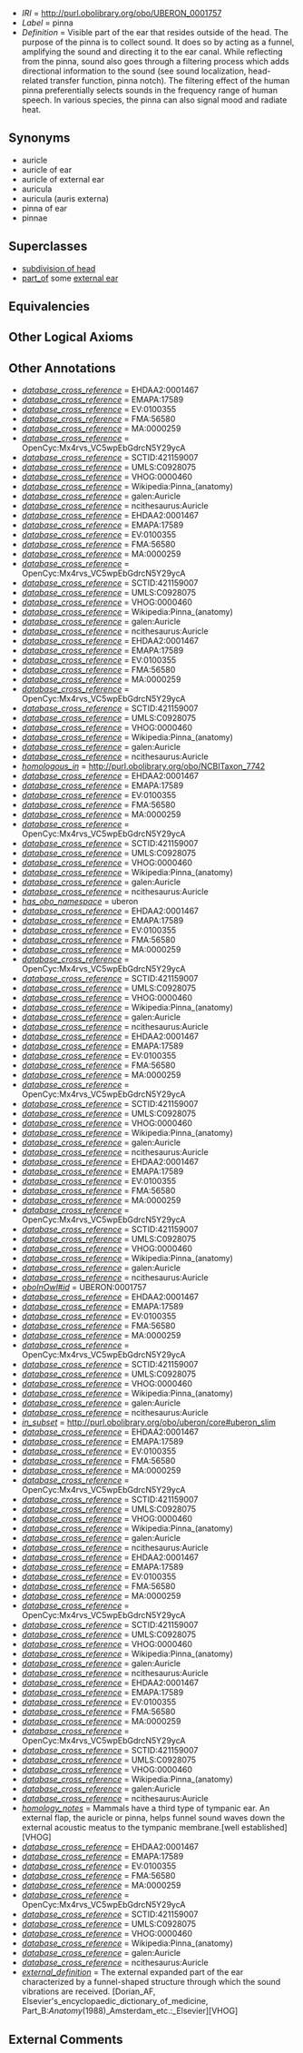  * *IRI* = http://purl.obolibrary.org/obo/UBERON_0001757
 * *Label* = pinna
 * *Definition* = Visible part of the ear that resides outside of the head. The purpose of the pinna is to collect sound. It does so by acting as a funnel, amplifying the sound and directing it to the ear canal. While reflecting from the pinna, sound also goes through a filtering process which adds directional information to the sound (see sound localization, head-related transfer function, pinna notch). The filtering effect of the human pinna preferentially selects sounds in the frequency range of human speech. In various species, the pinna can also signal mood and radiate heat.

## Synonyms

 * auricle
 * auricle of ear
 * auricle of external ear
 * auricula
 * auricula (auris externa)
 * pinna of ear
 * pinnae

## Superclasses

 * [subdivision of head](../../UBERON/44/UBERON_0001444.md)
 * [part_of](../../BFO/50/BFO_0000050.md) some [external ear](../../UBERON/91/UBERON_0001691.md)

## Equivalencies


## Other Logical Axioms


## Other Annotations

 * *[database_cross_reference](../../ef/oboInOwl#hasDbXref.md)* = EHDAA2:0001467
 * *[database_cross_reference](../../ef/oboInOwl#hasDbXref.md)* = EMAPA:17589
 * *[database_cross_reference](../../ef/oboInOwl#hasDbXref.md)* = EV:0100355
 * *[database_cross_reference](../../ef/oboInOwl#hasDbXref.md)* = FMA:56580
 * *[database_cross_reference](../../ef/oboInOwl#hasDbXref.md)* = MA:0000259
 * *[database_cross_reference](../../ef/oboInOwl#hasDbXref.md)* = OpenCyc:Mx4rvs_VC5wpEbGdrcN5Y29ycA
 * *[database_cross_reference](../../ef/oboInOwl#hasDbXref.md)* = SCTID:421159007
 * *[database_cross_reference](../../ef/oboInOwl#hasDbXref.md)* = UMLS:C0928075
 * *[database_cross_reference](../../ef/oboInOwl#hasDbXref.md)* = VHOG:0000460
 * *[database_cross_reference](../../ef/oboInOwl#hasDbXref.md)* = Wikipedia:Pinna_(anatomy)
 * *[database_cross_reference](../../ef/oboInOwl#hasDbXref.md)* = galen:Auricle
 * *[database_cross_reference](../../ef/oboInOwl#hasDbXref.md)* = ncithesaurus:Auricle
 * *[database_cross_reference](../../ef/oboInOwl#hasDbXref.md)* = EHDAA2:0001467
 * *[database_cross_reference](../../ef/oboInOwl#hasDbXref.md)* = EMAPA:17589
 * *[database_cross_reference](../../ef/oboInOwl#hasDbXref.md)* = EV:0100355
 * *[database_cross_reference](../../ef/oboInOwl#hasDbXref.md)* = FMA:56580
 * *[database_cross_reference](../../ef/oboInOwl#hasDbXref.md)* = MA:0000259
 * *[database_cross_reference](../../ef/oboInOwl#hasDbXref.md)* = OpenCyc:Mx4rvs_VC5wpEbGdrcN5Y29ycA
 * *[database_cross_reference](../../ef/oboInOwl#hasDbXref.md)* = SCTID:421159007
 * *[database_cross_reference](../../ef/oboInOwl#hasDbXref.md)* = UMLS:C0928075
 * *[database_cross_reference](../../ef/oboInOwl#hasDbXref.md)* = VHOG:0000460
 * *[database_cross_reference](../../ef/oboInOwl#hasDbXref.md)* = Wikipedia:Pinna_(anatomy)
 * *[database_cross_reference](../../ef/oboInOwl#hasDbXref.md)* = galen:Auricle
 * *[database_cross_reference](../../ef/oboInOwl#hasDbXref.md)* = ncithesaurus:Auricle
 * *[database_cross_reference](../../ef/oboInOwl#hasDbXref.md)* = EHDAA2:0001467
 * *[database_cross_reference](../../ef/oboInOwl#hasDbXref.md)* = EMAPA:17589
 * *[database_cross_reference](../../ef/oboInOwl#hasDbXref.md)* = EV:0100355
 * *[database_cross_reference](../../ef/oboInOwl#hasDbXref.md)* = FMA:56580
 * *[database_cross_reference](../../ef/oboInOwl#hasDbXref.md)* = MA:0000259
 * *[database_cross_reference](../../ef/oboInOwl#hasDbXref.md)* = OpenCyc:Mx4rvs_VC5wpEbGdrcN5Y29ycA
 * *[database_cross_reference](../../ef/oboInOwl#hasDbXref.md)* = SCTID:421159007
 * *[database_cross_reference](../../ef/oboInOwl#hasDbXref.md)* = UMLS:C0928075
 * *[database_cross_reference](../../ef/oboInOwl#hasDbXref.md)* = VHOG:0000460
 * *[database_cross_reference](../../ef/oboInOwl#hasDbXref.md)* = Wikipedia:Pinna_(anatomy)
 * *[database_cross_reference](../../ef/oboInOwl#hasDbXref.md)* = galen:Auricle
 * *[database_cross_reference](../../ef/oboInOwl#hasDbXref.md)* = ncithesaurus:Auricle
 * *[homologous_in](../../core#homologous/in/core#homologous_in.md)* = http://purl.obolibrary.org/obo/NCBITaxon_7742
 * *[database_cross_reference](../../ef/oboInOwl#hasDbXref.md)* = EHDAA2:0001467
 * *[database_cross_reference](../../ef/oboInOwl#hasDbXref.md)* = EMAPA:17589
 * *[database_cross_reference](../../ef/oboInOwl#hasDbXref.md)* = EV:0100355
 * *[database_cross_reference](../../ef/oboInOwl#hasDbXref.md)* = FMA:56580
 * *[database_cross_reference](../../ef/oboInOwl#hasDbXref.md)* = MA:0000259
 * *[database_cross_reference](../../ef/oboInOwl#hasDbXref.md)* = OpenCyc:Mx4rvs_VC5wpEbGdrcN5Y29ycA
 * *[database_cross_reference](../../ef/oboInOwl#hasDbXref.md)* = SCTID:421159007
 * *[database_cross_reference](../../ef/oboInOwl#hasDbXref.md)* = UMLS:C0928075
 * *[database_cross_reference](../../ef/oboInOwl#hasDbXref.md)* = VHOG:0000460
 * *[database_cross_reference](../../ef/oboInOwl#hasDbXref.md)* = Wikipedia:Pinna_(anatomy)
 * *[database_cross_reference](../../ef/oboInOwl#hasDbXref.md)* = galen:Auricle
 * *[database_cross_reference](../../ef/oboInOwl#hasDbXref.md)* = ncithesaurus:Auricle
 * *[has_obo_namespace](../../ce/oboInOwl#hasOBONamespace.md)* = uberon
 * *[database_cross_reference](../../ef/oboInOwl#hasDbXref.md)* = EHDAA2:0001467
 * *[database_cross_reference](../../ef/oboInOwl#hasDbXref.md)* = EMAPA:17589
 * *[database_cross_reference](../../ef/oboInOwl#hasDbXref.md)* = EV:0100355
 * *[database_cross_reference](../../ef/oboInOwl#hasDbXref.md)* = FMA:56580
 * *[database_cross_reference](../../ef/oboInOwl#hasDbXref.md)* = MA:0000259
 * *[database_cross_reference](../../ef/oboInOwl#hasDbXref.md)* = OpenCyc:Mx4rvs_VC5wpEbGdrcN5Y29ycA
 * *[database_cross_reference](../../ef/oboInOwl#hasDbXref.md)* = SCTID:421159007
 * *[database_cross_reference](../../ef/oboInOwl#hasDbXref.md)* = UMLS:C0928075
 * *[database_cross_reference](../../ef/oboInOwl#hasDbXref.md)* = VHOG:0000460
 * *[database_cross_reference](../../ef/oboInOwl#hasDbXref.md)* = Wikipedia:Pinna_(anatomy)
 * *[database_cross_reference](../../ef/oboInOwl#hasDbXref.md)* = galen:Auricle
 * *[database_cross_reference](../../ef/oboInOwl#hasDbXref.md)* = ncithesaurus:Auricle
 * *[database_cross_reference](../../ef/oboInOwl#hasDbXref.md)* = EHDAA2:0001467
 * *[database_cross_reference](../../ef/oboInOwl#hasDbXref.md)* = EMAPA:17589
 * *[database_cross_reference](../../ef/oboInOwl#hasDbXref.md)* = EV:0100355
 * *[database_cross_reference](../../ef/oboInOwl#hasDbXref.md)* = FMA:56580
 * *[database_cross_reference](../../ef/oboInOwl#hasDbXref.md)* = MA:0000259
 * *[database_cross_reference](../../ef/oboInOwl#hasDbXref.md)* = OpenCyc:Mx4rvs_VC5wpEbGdrcN5Y29ycA
 * *[database_cross_reference](../../ef/oboInOwl#hasDbXref.md)* = SCTID:421159007
 * *[database_cross_reference](../../ef/oboInOwl#hasDbXref.md)* = UMLS:C0928075
 * *[database_cross_reference](../../ef/oboInOwl#hasDbXref.md)* = VHOG:0000460
 * *[database_cross_reference](../../ef/oboInOwl#hasDbXref.md)* = Wikipedia:Pinna_(anatomy)
 * *[database_cross_reference](../../ef/oboInOwl#hasDbXref.md)* = galen:Auricle
 * *[database_cross_reference](../../ef/oboInOwl#hasDbXref.md)* = ncithesaurus:Auricle
 * *[database_cross_reference](../../ef/oboInOwl#hasDbXref.md)* = EHDAA2:0001467
 * *[database_cross_reference](../../ef/oboInOwl#hasDbXref.md)* = EMAPA:17589
 * *[database_cross_reference](../../ef/oboInOwl#hasDbXref.md)* = EV:0100355
 * *[database_cross_reference](../../ef/oboInOwl#hasDbXref.md)* = FMA:56580
 * *[database_cross_reference](../../ef/oboInOwl#hasDbXref.md)* = MA:0000259
 * *[database_cross_reference](../../ef/oboInOwl#hasDbXref.md)* = OpenCyc:Mx4rvs_VC5wpEbGdrcN5Y29ycA
 * *[database_cross_reference](../../ef/oboInOwl#hasDbXref.md)* = SCTID:421159007
 * *[database_cross_reference](../../ef/oboInOwl#hasDbXref.md)* = UMLS:C0928075
 * *[database_cross_reference](../../ef/oboInOwl#hasDbXref.md)* = VHOG:0000460
 * *[database_cross_reference](../../ef/oboInOwl#hasDbXref.md)* = Wikipedia:Pinna_(anatomy)
 * *[database_cross_reference](../../ef/oboInOwl#hasDbXref.md)* = galen:Auricle
 * *[database_cross_reference](../../ef/oboInOwl#hasDbXref.md)* = ncithesaurus:Auricle
 * *[oboInOwl#id](../../id/oboInOwl#id.md)* = UBERON:0001757
 * *[database_cross_reference](../../ef/oboInOwl#hasDbXref.md)* = EHDAA2:0001467
 * *[database_cross_reference](../../ef/oboInOwl#hasDbXref.md)* = EMAPA:17589
 * *[database_cross_reference](../../ef/oboInOwl#hasDbXref.md)* = EV:0100355
 * *[database_cross_reference](../../ef/oboInOwl#hasDbXref.md)* = FMA:56580
 * *[database_cross_reference](../../ef/oboInOwl#hasDbXref.md)* = MA:0000259
 * *[database_cross_reference](../../ef/oboInOwl#hasDbXref.md)* = OpenCyc:Mx4rvs_VC5wpEbGdrcN5Y29ycA
 * *[database_cross_reference](../../ef/oboInOwl#hasDbXref.md)* = SCTID:421159007
 * *[database_cross_reference](../../ef/oboInOwl#hasDbXref.md)* = UMLS:C0928075
 * *[database_cross_reference](../../ef/oboInOwl#hasDbXref.md)* = VHOG:0000460
 * *[database_cross_reference](../../ef/oboInOwl#hasDbXref.md)* = Wikipedia:Pinna_(anatomy)
 * *[database_cross_reference](../../ef/oboInOwl#hasDbXref.md)* = galen:Auricle
 * *[database_cross_reference](../../ef/oboInOwl#hasDbXref.md)* = ncithesaurus:Auricle
 * *[in_subset](../../et/oboInOwl#inSubset.md)* = http://purl.obolibrary.org/obo/uberon/core#uberon_slim
 * *[database_cross_reference](../../ef/oboInOwl#hasDbXref.md)* = EHDAA2:0001467
 * *[database_cross_reference](../../ef/oboInOwl#hasDbXref.md)* = EMAPA:17589
 * *[database_cross_reference](../../ef/oboInOwl#hasDbXref.md)* = EV:0100355
 * *[database_cross_reference](../../ef/oboInOwl#hasDbXref.md)* = FMA:56580
 * *[database_cross_reference](../../ef/oboInOwl#hasDbXref.md)* = MA:0000259
 * *[database_cross_reference](../../ef/oboInOwl#hasDbXref.md)* = OpenCyc:Mx4rvs_VC5wpEbGdrcN5Y29ycA
 * *[database_cross_reference](../../ef/oboInOwl#hasDbXref.md)* = SCTID:421159007
 * *[database_cross_reference](../../ef/oboInOwl#hasDbXref.md)* = UMLS:C0928075
 * *[database_cross_reference](../../ef/oboInOwl#hasDbXref.md)* = VHOG:0000460
 * *[database_cross_reference](../../ef/oboInOwl#hasDbXref.md)* = Wikipedia:Pinna_(anatomy)
 * *[database_cross_reference](../../ef/oboInOwl#hasDbXref.md)* = galen:Auricle
 * *[database_cross_reference](../../ef/oboInOwl#hasDbXref.md)* = ncithesaurus:Auricle
 * *[database_cross_reference](../../ef/oboInOwl#hasDbXref.md)* = EHDAA2:0001467
 * *[database_cross_reference](../../ef/oboInOwl#hasDbXref.md)* = EMAPA:17589
 * *[database_cross_reference](../../ef/oboInOwl#hasDbXref.md)* = EV:0100355
 * *[database_cross_reference](../../ef/oboInOwl#hasDbXref.md)* = FMA:56580
 * *[database_cross_reference](../../ef/oboInOwl#hasDbXref.md)* = MA:0000259
 * *[database_cross_reference](../../ef/oboInOwl#hasDbXref.md)* = OpenCyc:Mx4rvs_VC5wpEbGdrcN5Y29ycA
 * *[database_cross_reference](../../ef/oboInOwl#hasDbXref.md)* = SCTID:421159007
 * *[database_cross_reference](../../ef/oboInOwl#hasDbXref.md)* = UMLS:C0928075
 * *[database_cross_reference](../../ef/oboInOwl#hasDbXref.md)* = VHOG:0000460
 * *[database_cross_reference](../../ef/oboInOwl#hasDbXref.md)* = Wikipedia:Pinna_(anatomy)
 * *[database_cross_reference](../../ef/oboInOwl#hasDbXref.md)* = galen:Auricle
 * *[database_cross_reference](../../ef/oboInOwl#hasDbXref.md)* = ncithesaurus:Auricle
 * *[database_cross_reference](../../ef/oboInOwl#hasDbXref.md)* = EHDAA2:0001467
 * *[database_cross_reference](../../ef/oboInOwl#hasDbXref.md)* = EMAPA:17589
 * *[database_cross_reference](../../ef/oboInOwl#hasDbXref.md)* = EV:0100355
 * *[database_cross_reference](../../ef/oboInOwl#hasDbXref.md)* = FMA:56580
 * *[database_cross_reference](../../ef/oboInOwl#hasDbXref.md)* = MA:0000259
 * *[database_cross_reference](../../ef/oboInOwl#hasDbXref.md)* = OpenCyc:Mx4rvs_VC5wpEbGdrcN5Y29ycA
 * *[database_cross_reference](../../ef/oboInOwl#hasDbXref.md)* = SCTID:421159007
 * *[database_cross_reference](../../ef/oboInOwl#hasDbXref.md)* = UMLS:C0928075
 * *[database_cross_reference](../../ef/oboInOwl#hasDbXref.md)* = VHOG:0000460
 * *[database_cross_reference](../../ef/oboInOwl#hasDbXref.md)* = Wikipedia:Pinna_(anatomy)
 * *[database_cross_reference](../../ef/oboInOwl#hasDbXref.md)* = galen:Auricle
 * *[database_cross_reference](../../ef/oboInOwl#hasDbXref.md)* = ncithesaurus:Auricle
 * *[homology_notes](../../UBPROP/03/UBPROP_0000003.md)* = Mammals have a third type of tympanic ear. An external flap, the auricle or pinna, helps funnel sound waves down the external acoustic meatus to the tympanic membrane.[well established][VHOG]
 * *[database_cross_reference](../../ef/oboInOwl#hasDbXref.md)* = EHDAA2:0001467
 * *[database_cross_reference](../../ef/oboInOwl#hasDbXref.md)* = EMAPA:17589
 * *[database_cross_reference](../../ef/oboInOwl#hasDbXref.md)* = EV:0100355
 * *[database_cross_reference](../../ef/oboInOwl#hasDbXref.md)* = FMA:56580
 * *[database_cross_reference](../../ef/oboInOwl#hasDbXref.md)* = MA:0000259
 * *[database_cross_reference](../../ef/oboInOwl#hasDbXref.md)* = OpenCyc:Mx4rvs_VC5wpEbGdrcN5Y29ycA
 * *[database_cross_reference](../../ef/oboInOwl#hasDbXref.md)* = SCTID:421159007
 * *[database_cross_reference](../../ef/oboInOwl#hasDbXref.md)* = UMLS:C0928075
 * *[database_cross_reference](../../ef/oboInOwl#hasDbXref.md)* = VHOG:0000460
 * *[database_cross_reference](../../ef/oboInOwl#hasDbXref.md)* = Wikipedia:Pinna_(anatomy)
 * *[database_cross_reference](../../ef/oboInOwl#hasDbXref.md)* = galen:Auricle
 * *[database_cross_reference](../../ef/oboInOwl#hasDbXref.md)* = ncithesaurus:Auricle
 * *[external_definition](../../UBPROP/01/UBPROP_0000001.md)* = The external expanded part of the ear characterized by a funnel-shaped structure through which the sound vibrations are received. [Dorian_AF, Elsevier's_encyclopaedic_dictionary_of_medicine, Part_B:_Anatomy_(1988)_Amsterdam_etc.:_Elsevier][VHOG]

## External Comments

